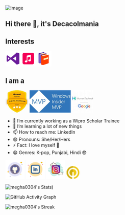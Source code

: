 ![image](https://pbs.twimg.com/media/FyqU8GcXgAMHux4?format=jpg&name=large )


 
 
## Hi there 👋, it's Decacolmania 

## Interests

<img src='icons/icons8-visual-studio-48.png' alt='icons/icons8-visual-studio-4'><img src='icons/icons8-music-48.png' alt='icons/icons8-music-48'><img src='icons/icons8-books-48.png' alt='icons/icons8-books-48'>
 
## I am a 
<img src='icons/GOLDMLSA.jpeg' height='70'> <img src='icons/MVP.jpeg' height='70'> <img src='icons/WTM.jpeg' height='70'>


- 🔭 I’m currently working as a Wipro Scholar Trainee 
- 🌱 I’m  learning a lot of new things 
- 📫 How to reach me: LinkedIn
- 😄 Pronouns: She/Her/Hers 
- ⚡ Fact: I love myself :purple_heart:
-  :grin: Genres: K-pop, Punjabi, Hindi :sunglasses:


  
[<img src='icons/icons8-github-50.png' alt='github' height='60'>](https://github.com/megha0304) [<img src='icons/icons8-linkedin-50.png' alt='linkedin' height='60'>](https://www.linkedin.com/in/https://www.linkedin.com/in/megha-pandey-a1a5721ba/)  [<img src=icons/icons8-instagram-100.png alt='instagram' height='60'>](https://www.instagram.com/https://www.instagram.com/qc_maniac//)   [<img src='icons/icons8-qwiklabs-provides-real-cloud-environments-that-help-developers-24.png' alt='qwiklabs' height='40'>](https://www.cloudskillsboost.google/public_profiles/d91de2fa-c3e9-41ee-97d1-5a8ac19a18cb) 


![megha0304's Stats](https://github-readme-stats.vercel.app/api?username=megha0304&theme=radical&show_icons=true&hide_border=false&count_private=true))  

![GitHub Activity Graph](https://github-readme-activity-graph.vercel.app/graph?username=megha0304&bg_color=fffff0&color=8E0F7E&line=24292e&point=24292e&area=true&hide_border=true)

![megha0304's Streak](https://github-readme-streak-stats.herokuapp.com/?user=megha0304&theme=radical&hide_border=false)


 
